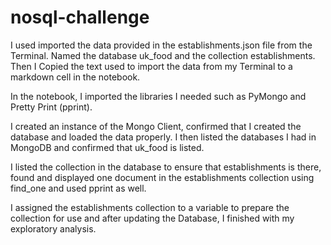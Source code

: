 # nosql-challenge

I used imported the data provided in the establishments.json file from the Terminal. Named the database uk_food and the collection establishments. Then I Copied the text used to import the data from my Terminal to a markdown cell in the notebook.

In the notebook, I imported the libraries I needed such as PyMongo and Pretty Print (pprint).

I created an instance of the Mongo Client, confirmed that I created the database and loaded the data properly. I then listed the databases I had in MongoDB and confirmed that uk_food is listed.

I listed the collection in the database to ensure that establishments is there, found and displayed one document in the establishments collection using find_one and used pprint as well.

I assigned the establishments collection to a variable to prepare the collection for use and after updating the Database, I finished with my exploratory analysis.
